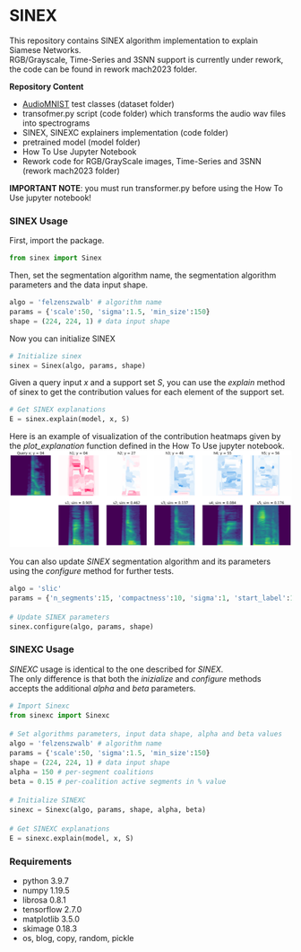 # SINEX
This repository contains SINEX algorithm implementation to explain Siamese Networks. <br>
RGB/Grayscale, Time-Series and 3SNN support is currently under rework, the code can be found in rework mach2023 folder.

**Repository Content**
- [AudioMNIST](https://github.com/soerenab/AudioMNIST) test classes (dataset folder)
- transofmer.py script (code folder) which transforms the audio wav files into spectrograms 
- SINEX, SINEXC explainers implementation (code folder)
- pretrained model (model folder)
- How To Use Jupyter Notebook
- Rework code for RGB/GrayScale images, Time-Series and 3SNN (rework mach2023 folder)

**IMPORTANT NOTE**: you must run transformer.py before using the How To Use jupyter notebook!  

### SINEX Usage ###
First, import the package.

```python
from sinex import Sinex
```

Then, set the segmentation algorithm name, the segmentation algorithm parameters and the data input shape.

```python
algo = 'felzenszwalb' # algorithm name
params = {'scale':50, 'sigma':1.5, 'min_size':150}
shape = (224, 224, 1) # data input shape
```

Now you can initialize SINEX

```python
# Initialize sinex
sinex = Sinex(algo, params, shape)
```

Given a query input *x* and a support set *S*, you can use the *explain* method of sinex to get the contribution values for each element of the support set.

```python
# Get SINEX explanations
E = sinex.explain(model, x, S)
```

Here is an example of visualization of the contribution heatmaps given by the *plot_explanation* function defined in the How To Use jupyter notebook. 
![](images/sinex.png)

You can also update *SINEX* segmentation algorithm and its parameters using the *configure* method for further tests.

```python
algo = 'slic'
params = {'n_segments':15, 'compactness':10, 'sigma':1, 'start_label':1 }
 
# Update SINEX parameters
sinex.configure(algo, params, shape)
```

### SINEXC Usage ###
*SINEXC* usage is identical to the one described for *SINEX*. <br>
The only difference is that both the *inizialize* and *configure* methods accepts the additional *alpha* and *beta* parameters. 

```python
# Import Sinexc
from sinexc import Sinexc

# Set algorithms parameters, input data shape, alpha and beta values
algo = 'felzenszwalb' # algorithm name
params = {'scale':50, 'sigma':1.5, 'min_size':150}
shape = (224, 224, 1) # data input shape
alpha = 150 # per-segment coalitions
beta = 0.15 # per-coalition active segments in % value

# Initialize SINEXC
sinexc = Sinexc(algo, params, shape, alpha, beta)

# Get SINEXC explanations
E = sinexc.explain(model, x, S)
```

### Requirements ###
- python 3.9.7
- numpy 1.19.5
- librosa 0.8.1
- tensorflow 2.7.0
- matplotlib 3.5.0
- skimage 0.18.3
- os, blog, copy, random, pickle
